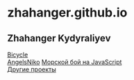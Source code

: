 # zhahanger.github.io
## Zhahanger Kydyraliyev
[Bicycle](https://zhahanger.github.io/bicycle/)  
[AngelsNiko](https://zhahanger.github.io/angelsNiko/) 
[Морской бой на JavaScript](https://zhahanger.github.io/MorskoiBoi/)  
[Другие проекты](https://jahanger.github.io/)  
